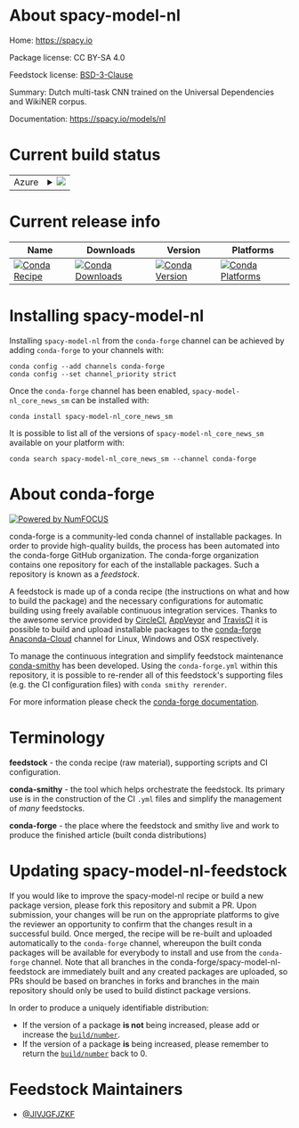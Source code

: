 About spacy-model-nl
====================

Home: https://spacy.io

Package license: CC BY-SA 4.0

Feedstock license: [BSD-3-Clause](https://github.com/conda-forge/spacy-model-nl-feedstock/blob/master/LICENSE.txt)

Summary: Dutch multi-task CNN trained on the Universal Dependencies and WikiNER corpus.

Documentation: https://spacy.io/models/nl

Current build status
====================


<table>
    
  <tr>
    <td>Azure</td>
    <td>
      <details>
        <summary>
          <a href="https://dev.azure.com/conda-forge/feedstock-builds/_build/latest?definitionId=6337&branchName=master">
            <img src="https://dev.azure.com/conda-forge/feedstock-builds/_apis/build/status/spacy-model-nl-feedstock?branchName=master">
          </a>
        </summary>
        <table>
          <thead><tr><th>Variant</th><th>Status</th></tr></thead>
          <tbody><tr>
              <td>linux_64</td>
              <td>
                <a href="https://dev.azure.com/conda-forge/feedstock-builds/_build/latest?definitionId=6337&branchName=master">
                  <img src="https://dev.azure.com/conda-forge/feedstock-builds/_apis/build/status/spacy-model-nl-feedstock?branchName=master&jobName=linux&configuration=linux_64_" alt="variant">
                </a>
              </td>
            </tr><tr>
              <td>osx_64</td>
              <td>
                <a href="https://dev.azure.com/conda-forge/feedstock-builds/_build/latest?definitionId=6337&branchName=master">
                  <img src="https://dev.azure.com/conda-forge/feedstock-builds/_apis/build/status/spacy-model-nl-feedstock?branchName=master&jobName=osx&configuration=osx_64_" alt="variant">
                </a>
              </td>
            </tr><tr>
              <td>win_64</td>
              <td>
                <a href="https://dev.azure.com/conda-forge/feedstock-builds/_build/latest?definitionId=6337&branchName=master">
                  <img src="https://dev.azure.com/conda-forge/feedstock-builds/_apis/build/status/spacy-model-nl-feedstock?branchName=master&jobName=win&configuration=win_64_" alt="variant">
                </a>
              </td>
            </tr>
          </tbody>
        </table>
      </details>
    </td>
  </tr>
</table>

Current release info
====================

| Name | Downloads | Version | Platforms |
| --- | --- | --- | --- |
| [![Conda Recipe](https://img.shields.io/badge/recipe-spacy--model--nl_core_news_sm-green.svg)](https://anaconda.org/conda-forge/spacy-model-nl_core_news_sm) | [![Conda Downloads](https://img.shields.io/conda/dn/conda-forge/spacy-model-nl_core_news_sm.svg)](https://anaconda.org/conda-forge/spacy-model-nl_core_news_sm) | [![Conda Version](https://img.shields.io/conda/vn/conda-forge/spacy-model-nl_core_news_sm.svg)](https://anaconda.org/conda-forge/spacy-model-nl_core_news_sm) | [![Conda Platforms](https://img.shields.io/conda/pn/conda-forge/spacy-model-nl_core_news_sm.svg)](https://anaconda.org/conda-forge/spacy-model-nl_core_news_sm) |

Installing spacy-model-nl
=========================

Installing `spacy-model-nl` from the `conda-forge` channel can be achieved by adding `conda-forge` to your channels with:

```
conda config --add channels conda-forge
conda config --set channel_priority strict
```

Once the `conda-forge` channel has been enabled, `spacy-model-nl_core_news_sm` can be installed with:

```
conda install spacy-model-nl_core_news_sm
```

It is possible to list all of the versions of `spacy-model-nl_core_news_sm` available on your platform with:

```
conda search spacy-model-nl_core_news_sm --channel conda-forge
```


About conda-forge
=================

[![Powered by NumFOCUS](https://img.shields.io/badge/powered%20by-NumFOCUS-orange.svg?style=flat&colorA=E1523D&colorB=007D8A)](http://numfocus.org)

conda-forge is a community-led conda channel of installable packages.
In order to provide high-quality builds, the process has been automated into the
conda-forge GitHub organization. The conda-forge organization contains one repository
for each of the installable packages. Such a repository is known as a *feedstock*.

A feedstock is made up of a conda recipe (the instructions on what and how to build
the package) and the necessary configurations for automatic building using freely
available continuous integration services. Thanks to the awesome service provided by
[CircleCI](https://circleci.com/), [AppVeyor](https://www.appveyor.com/)
and [TravisCI](https://travis-ci.com/) it is possible to build and upload installable
packages to the [conda-forge](https://anaconda.org/conda-forge)
[Anaconda-Cloud](https://anaconda.org/) channel for Linux, Windows and OSX respectively.

To manage the continuous integration and simplify feedstock maintenance
[conda-smithy](https://github.com/conda-forge/conda-smithy) has been developed.
Using the ``conda-forge.yml`` within this repository, it is possible to re-render all of
this feedstock's supporting files (e.g. the CI configuration files) with ``conda smithy rerender``.

For more information please check the [conda-forge documentation](https://conda-forge.org/docs/).

Terminology
===========

**feedstock** - the conda recipe (raw material), supporting scripts and CI configuration.

**conda-smithy** - the tool which helps orchestrate the feedstock.
                   Its primary use is in the construction of the CI ``.yml`` files
                   and simplify the management of *many* feedstocks.

**conda-forge** - the place where the feedstock and smithy live and work to
                  produce the finished article (built conda distributions)


Updating spacy-model-nl-feedstock
=================================

If you would like to improve the spacy-model-nl recipe or build a new
package version, please fork this repository and submit a PR. Upon submission,
your changes will be run on the appropriate platforms to give the reviewer an
opportunity to confirm that the changes result in a successful build. Once
merged, the recipe will be re-built and uploaded automatically to the
`conda-forge` channel, whereupon the built conda packages will be available for
everybody to install and use from the `conda-forge` channel.
Note that all branches in the conda-forge/spacy-model-nl-feedstock are
immediately built and any created packages are uploaded, so PRs should be based
on branches in forks and branches in the main repository should only be used to
build distinct package versions.

In order to produce a uniquely identifiable distribution:
 * If the version of a package **is not** being increased, please add or increase
   the [``build/number``](https://docs.conda.io/projects/conda-build/en/latest/resources/define-metadata.html#build-number-and-string).
 * If the version of a package **is** being increased, please remember to return
   the [``build/number``](https://docs.conda.io/projects/conda-build/en/latest/resources/define-metadata.html#build-number-and-string)
   back to 0.

Feedstock Maintainers
=====================

* [@JIVJGFJZKF](https://github.com/JIVJGFJZKF/)

